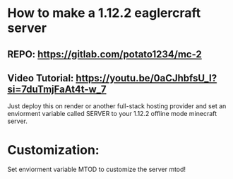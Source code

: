 # How to make a 1.12.2 eaglercraft server

## REPO: https://gitlab.com/potato1234/mc-2

## Video Tutorial: https://youtu.be/0aCJhbfsU_I?si=7duTmjFaAt4t-w_7



Just deploy this on render or another full-stack hosting provider and set an enviorment variable called SERVER to your 1.12.2 offline mode minecraft server.

# Customization:
Set enviorment variable MTOD to customize the server mtod!
